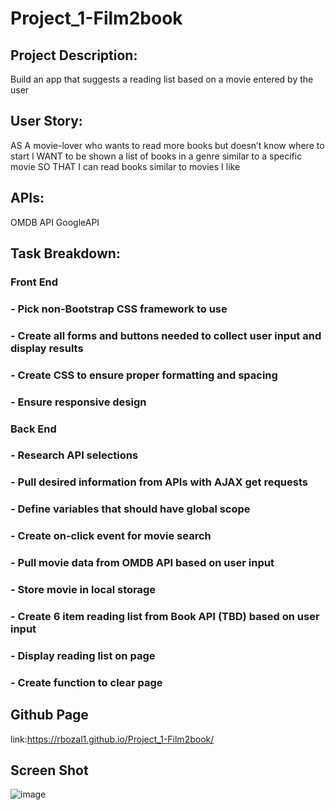 # Project_1-Film2book


## Project Description:
Build an app that suggests a reading list based on a movie entered by the user

## User Story:
AS A movie-lover who wants to read more books but doesn’t know where to start
I WANT to be shown a list of books in a genre similar to a specific movie
SO THAT I can read books similar to movies I like 

## APIs: 
OMDB API 
GoogleAPI

## Task Breakdown:

### Front End
 ### - Pick non-Bootstrap CSS framework to use
 ### - Create all forms and buttons needed to collect user input and display results
 ### - Create CSS to ensure proper formatting and spacing
 ### - Ensure responsive design

### Back End
### -	Research API selections
### -	Pull desired information from APIs with AJAX get requests
### -	Define variables that should have global scope 
### -	Create on-click event for movie search
### -	Pull movie data from OMDB API based on user input
### -	Store movie in local storage
### -	Create 6 item reading list from Book API (TBD) based on user input
### -	Display reading list on page
### -	Create function to clear page 

## Github Page
link:https://rbozal1.github.io/Project_1-Film2book/

## Screen Shot
![image](https://user-images.githubusercontent.com/49447293/95406568-b3fbf180-08e8-11eb-8909-5f948b6e54d7.png)

